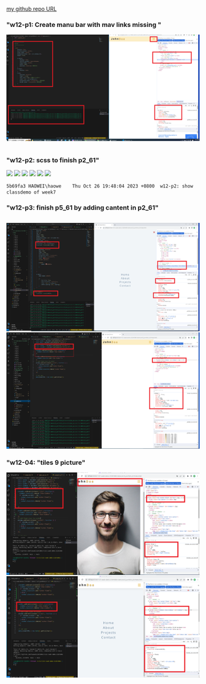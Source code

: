[my github repo URL]('https://github.com/haowei212410061/1121-sweb-demo-212410061')

### "w12-p1: Create manu bar with mav links missing "
![](w12-p1.png)

```

```
### "w12-p2: scss to finish p2_61"
![](w12-p2-1.png)
![](w12-p2-2.png)
![](w12-p2-3png)
![](w12-p2-4.png)
![](w12-p2-5png)
![](w12-p2-6.png)
```
5b69fa3 HAOWEI\haowe    Thu Oct 26 19:48:04 2023 +0800  w12-p2: show classdemo of week7
```

### "w12-p3: finish p5_61 by adding cantent in p2_61"

```

```
![](w12-p3-1.png)
![](w12-p3-2.png)


### "w12-04: "tiles 9 picture"
![](w12-p4-1.png)
![](w12-p4-2.png)


